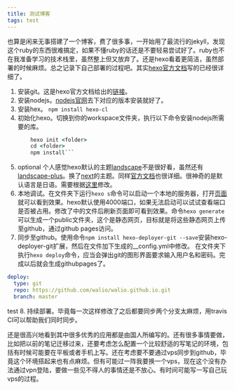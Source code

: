 ```yaml
---
title: 测试博客
tags: test
---
```


也算是闲来无事搭建了一个博客，费了很多事，一开始用了最流行的jekyll，发现这个ruby的东西很难搞定，如果不懂ruby的话还是不要轻易尝试好了。ruby也不在我准备学习的技术栈里，虽然整上但又放弃了。还是hexo看着更简洁，虽然部署的时候麻烦。总之记录下自己部署的过程吧。其实[hexo官方文档](https://hexo.io/zh-cn/docs/)写的已经很详细了。

1. 安装git。这是hexo官方文档给出的[链接](https://git-scm.com/downloads)。
2. 安装nodejs。[nodejs官网](https://nodejs.org/)去下对应的版本安装就好了。
3. 安装hex。 ` npm install hexo-cl `
4. 初始化hexo。切换到你的workspace文件夹，执行以下命令安装nodejs所需要的库。
    ```cmd
    	hexo init <folder>
    	cd <folder>
    	npm install```
5. optional 个人感觉hexo默认的主题[landscape](https://hexo.io/hexo-theme-landscape/)不是很好看，虽然还有[landscape-plus](http://xiangming.github.io/landscape-plus/)。换了[next](http://notes.iissnan.com/)的主题。同样[官方文档](http://theme-next.iissnan.com/getting-started.html)也很详细。很神奇的是默认语言是日语。需要根据[这里](http://theme-next.iissnan.com/getting-started.html#select-language)修改。
6. 本地调试。在<folder>文件夹下运行` hexo s `命令可以启动一个本地的服务器，打开[页面](http://localhost:4000/)就可以看到效果。hexo默认使用4000端口，如果无法启动可以试试查看端口是否被占用。修改了<folder>中的文件后刷新页面即可看到效果。命令` hexo generate `可以生成一个public文件夹，这个是静态网页，目标就是将这些静态网页上传至github，通过github pages访问。
7. 同步至github。使用命令` npm install hexo-deployer-git --save `安装hexo-deployer-git扩展，然后在<folder>文件加下生成的__config.yml中修改。
在<folder>文件夹下执行` hexo deploy `命令，应当会弹出git的图形界面要求输入用户名和密码。完成以后就会生成githubpages了。
``` yaml
deploy:
  type: git
  repo: https://github.com/walio/walio.github.io.git
  branch: master
```

test
8. 持续部署。毕竟每一次这样修改了之后都要同步两个分支太麻烦，用travis CI可以帮助我们同时同步。

还是很高兴地看到其中很多优秀的应用都是由国人所编写的。还有很多事情要做，比如把以前的笔记迁移过来，还要考虑怎么配置一个比较舒适的写笔记的环境，包括有时候可能要在平板或者手机上写。还在考虑要不要通过vps同步到github，毕竟这个环境搭起来也有点麻烦。但有可能过一阵我要换一个vps，现在这个没有办法通过vpn登陆，要做一些见不得人的事情还是不放心。有时间可能写一写自己玩vps的过程。